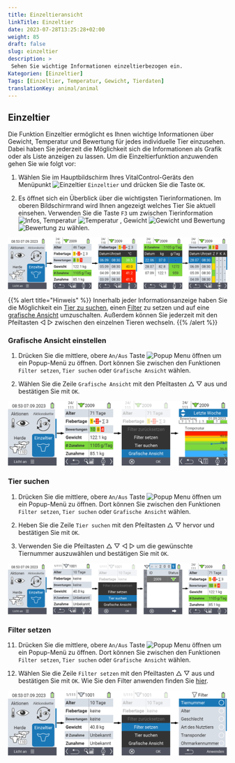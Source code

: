 ```yaml
---
title: Einzeltieransicht
linkTitle: Einzeltier
date: 2023-07-28T13:25:28+02:00
weight: 85
draft: false
slug: einzeltier
description: >
 Sehen Sie wichtige Informationen einzeltierbezogen ein.
Kategorien: [Einzeltier]
Tags: [Einzeltier, Temperatur, Gewicht, Tierdaten]
translationKey: animal/animal
---
```

## Einzeltier

Die Funktion Einzeltier ermöglicht es Ihnen wichtige Informationen über Gewicht, Temperatur und Bewertung für jedes individuelle Tier einzusehen. Dabei haben Sie jederzeit die Möglichkeit sich die Informationen als Grafik oder als Liste anzeigen zu lassen. Um die Einzeltierfunktion anzuwenden gehen Sie wie folgt vor:

1. Wählen Sie im Hauptbildschirm Ihres VitalControl-Geräts den Menüpunkt <img src="/icons/main/animal.svg" width="35" align="bottom" alt="Einzeltier" /> `Einzeltier` und drücken Sie die Taste `OK`.

2. Es öffnet sich ein Überblick über die wichtigsten Tierinformationen. Im oberen Bildschirmrand wird Ihnen angezeigt welches Tier Sie aktuell einsehen. Verwenden Sie die Taste `F3` um zwischen Tierinformation <img src="/icons/footer/info.svg" width="20" align="bottom" alt="Infos" />, Temperatur <img src="/icons/actions/temperature.svg" width="10" align="bottom" alt="Temperatur" /> , Gewicht <img src="/icons/actions/weight.svg" width="20" align="bottom" alt="Gewicht" /> und Bewertung <img src="/icons/actions/rating.svg" width="25" align="bottom" alt="Bewertung" /> zu wählen.

 ![VitalControl: Menüfolge Einzeltier](bilder/einzeltier.png "Einzeltier als Liste")

{{% alert title="Hinweis"  %}}
Innerhalb jeder Informationsanzeige haben Sie die Möglichkeit ein [Tier zu suchen](#tier-suchen), einen [Filter](#filter-setzen) zu setzen und auf eine [grafische Ansicht](#grafische-ansicht-einstellen) umzuschalten. 
Außerdem können Sie jederzeit mit den Pfeiltasten ◁ ▷ zwischen den einzelnen Tieren wechseln.
{{% /alert %}}

### Grafische Ansicht einstellen

1. Drücken Sie die mittlere, obere `An/Aus` Taste <img src="/icons/footer/search_chart.svg" width="40" align="bottom" alt="Popup Menu öffnen" /> um ein Popup-Menü zu öffnen. Dort können Sie zwischen den Funktionen `Filter setzen`, `Tier suchen` oder `Grafische Ansicht` wählen.

2. Wählen Sie die Zeile `Grafische Ansicht` mit den Pfeiltasten △ ▽ aus und bestätigen Sie mit `OK`.

 ![VitalControl: Menüfolge Einzeltier](bilder/grafisch.png "Grafische Ansicht")

 ### Tier suchen

 1. Drücken Sie die mittlere, obere `An/Aus` Taste <img src="/icons/footer/search_chart.svg" width="40" align="bottom" alt="Popup Menu öffnen" /> um ein Popup-Menü zu öffnen. Dort können Sie zwischen den Funktionen `Filter setzen`, `Tier suchen` oder `Grafische Ansicht` wählen.

2. Heben Sie die Zeile `Tier suchen` mit den Pfeiltasten △ ▽ hervor und bestätigen Sie mit `OK`.

3. Verwenden Sie die Pfeiltasten △ ▽ ◁ ▷ um die gewünschte Tiernummer auszuwählen und bestätigen Sie mit `OK`.

 ![VitalControl: Menüfolge Einzeltier](bilder/suchen.png "Tier suchen")

### Filter setzen

11. Drücken Sie die mittlere, obere `An/Aus` Taste <img src="/icons/footer/search_chart.svg" width="40" align="bottom" alt="Popup Menu öffnen" /> um ein Popup-Menü zu öffnen. Dort können Sie zwischen den Funktionen `Filter setzen`, `Tier suchen` oder `Grafische Ansicht` wählen.

2. Wählen Sie die Zeile `Filter setzen` mit den Pfeiltasten △ ▽ aus und bestätigen Sie mit `OK`. Wie Sie den Filter anwenden finden Sie [hier](../filter).

 ![VitalControl: Menüfolge Einzeltier](bilder/filter.png "Filter setzen")
